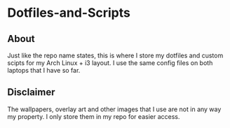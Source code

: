 # Dotfiles-and-Scripts

## About
Just like the repo name states, this is where I store my dotfiles and custom scipts
for my Arch Linux + i3 layout. I use the same config files on both laptops that I have
so far.

## Disclaimer
The wallpapers, overlay art and other images that I use are not in any way my property.
I only store them in my repo for easier access.
